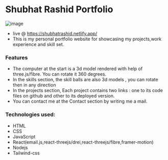 # Shubhat Rashid Portfolio
![image](https://github.com/shubhat33/Shubhat-Rashid-Portfolio/assets/106548827/df63e6b7-7a78-4ebc-82bb-86eb07d8d06d)

* live @ https://shubhatrashid.netlify.app/
* This is my personal portfolio website for showcasing my projects,work experience and skill set.

### Features
* The computer at the start is a 3d model rendered with help of three.js/fibre. You can rotate it 360 degrees.
* In the skills section, the skill balls are also 3d models , you can rotate then in any direction
* In the projects section, Each project contains two links : one to its code files on github and other to its deployed version.
* You can contact me at the Contact section by writing me a mail.

### Technologies used:
* HTML
* CSS
* JavaScript
* React(email.js,react-threejs/drei,react-threejs/fibre,framer-motion)
* Nodejs 
* Tailwind-css

